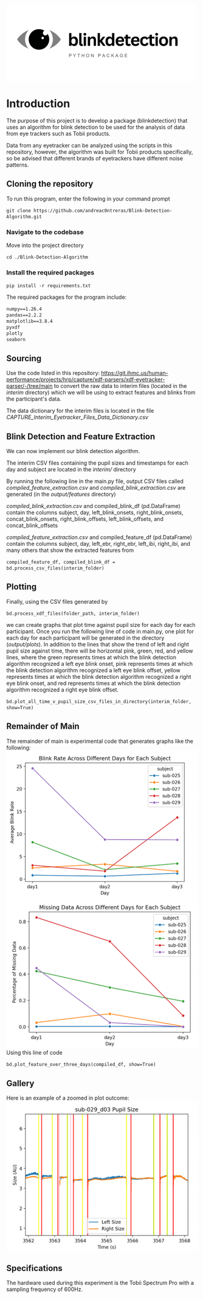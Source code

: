 ![blinkdetection (500 x 200 px).png](blinkdetection%20%28500%20x%20200%20px%29.png)
# Introduction
The purpose of this project is to develop a package (blinkdetection) that uses an algorithm for blink detection to be used for the analysis of 
data from eye trackers such as Tobii products.

Data from any eyetracker can be analyzed using the scripts in this repository, however, the algorithm was built 
for Tobii products specifically, so be advised that different brands of eyetrackers have different noise
patterns. 

## Cloning the repository
To run this program, enter the following in your command prompt
```commandline
git clone https://github.com/andreac0ntreras/Blink-Detection-Algorithm.git
```

### Navigate to the codebase
Move into the project directory
```commandline
cd ./Blink-Detection-Algorithm
```

### Install the required packages
```commandline
pip install -r requirements.txt
```

The required packages for the program include:
```doctest
numpy==1.26.4
pandas==2.2.2
matplotlib==3.8.4
pyxdf
plotly
seaborn
```

## Sourcing
Use the code listed in this repository:
https://git.ihmc.us/human-performance/projects/hrp/capture/xdf-parsers/xdf-eyetracker-parser/-/tree/main
to convert the raw data to interim files (located in the _interim_ directory) which we will be using to extract features and blinks from the participant's data.

The data dictionary for the interim files is located in the file
_CAPTURE_Interim_Eyetracker_Files_Data_Dictionary.csv_

## Blink Detection and Feature Extraction
We can now implement our blink detection algorithm. 

The interim CSV files containing the pupil sizes and timestamps for each day and subject are located in the _interim/_ directory

By running the following line in the main.py file, output CSV files called
_compiled_feature_extraction.csv_ and _compiled_blink_extraction.csv_ are 
generated (in the _output/features_ directory) 

_compiled_blink_extraction.csv_ and compiled_blink_df (pd.DataFrame) contain the columns subject, day, 
left_blink_onsets, right_blink_onsets, concat_blink_onsets, right_blink_offsets, left_blink_offsets, 
and concat_blink_offsets 

_compiled_feature_extraction.csv_ and compiled_feature_df (pd.DataFrame) contain the columns subject, day, 
left_ebr, right_ebr, left_ibi, right_ibi, and many others that show the extracted features from 

```doctest
compiled_feature_df, compiled_blink_df = bd.process_csv_files(interim_folder)
```

## Plotting
Finally, using the CSV files generated by 
```doctest
bd.process_xdf_files(folder_path, interim_folder)
```

we can create graphs that plot time against pupil size for each day for each participant. 
Once you run the following line of code in main.py, one plot for each day for each participant will be generated in
the directory (_output/plots_). In addition to the lines that show the trend of left and right pupil size 
against time, there will be horizontal pink, green, red, and yellow lines, where the green represents times at which the blink detection algorithm recognized 
a left eye blink onset, pink represents times at which the blink detection algorithm recognized a left eye blink offset, yellow represents 
times at which the blink detection algorithm recognized a right eye blink onset, and red represents 
times at which the blink detection algorithm recognized a right eye blink offset.
```doctest
bd.plot_all_time_v_pupil_size_csv_files_in_directory(interim_folder, show=True)
```

## Remainder of Main
The remainder of main is experimental code that generates graphs like the following:
![img.png](img.png)
![img_2.png](img_2.png)
Using this line of code 
```doctest
bd.plot_feature_over_three_days(compiled_df, show=True)
```

## Gallery
Here is an example of a zoomed in plot outcome:
![img_1.png](img_1.png)

## Specifications
The hardware used during this experiment is the Tobii Spectrum Pro with a sampling frequency of 600Hz.

